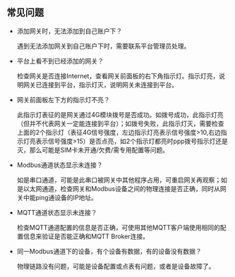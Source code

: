## 常见问题


* 添加网关时，无法添加到自己账户下？

  遇到无法添加网关到自己账户下时，需要联系平台管理员处理。

* 平台上看不到已经添加的网关？

  检查网关是否连接Internet，查看网关前面板的右下角指示灯。指示灯亮，说明网关已连接到平台，指示灯灭，说明网关未连接到平台。

* 网关前面板左下方的指示灯不亮？

  此指示灯表征的是网关通过4G模块拨号是否成功。如拨号成功，此指示灯亮（但并不代表网关一定能连接到平台）；如拨号失败，此指示灯灭，需要检查上面的2个指示灯（表征4G信号强度，左边指示灯亮表示信号强度>10,右边指示灯亮表示信号强度>15）是否点亮，如2个指示灯都亮时ppp拨号指示灯还是灭，那么可能是SIM卡未开通/欠费/需专用配置等问题。

* Modbus通道状态显示未连接？

  如是串口通道，可能是此串口被网关中其他程序占用，可重启网关再观察；如是以太网通道，检查网关和Modbus设备之间的物理连接是否正确，同时从网关中能ping通设备的IP地址。

* MQTT通道状态显示未连接？

  检查MQTT通道配置的信息是否正确，可使用其他MQTT客户端使用相同的配置信息来验证是否能正确和MQTT Broker连接。

* 同一Modbus通道下的设备，有个设备有数据，有的设备没有数据？

  物理链路没有问题，可能是设备配置或点表有问题，或者是设备故障了。

  
